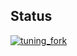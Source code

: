## Status

[![tuning_fork](https://catalog.flipperzero.one/application/tuning_fork/widget)](https://catalog.flipperzero.one/application/tuning_fork/page)